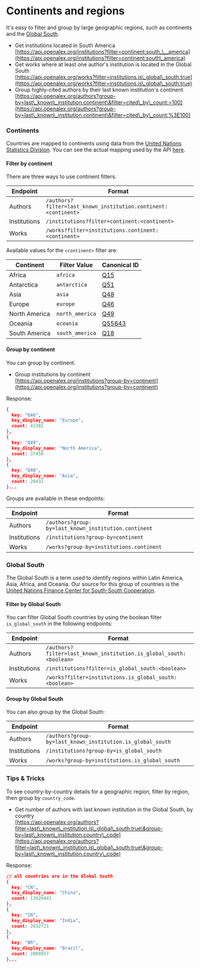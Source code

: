 # Continents and regions

It's easy to filter and group by large geographic regions, such as continents and the [Global South](https://en.wikipedia.org/wiki/Global\_North\_and\_Global\_South).&#x20;

* Get institutions located in South America\
  [https://api.openalex.org/institutions?filter=continent:south_\__america](https://api.openalex.org/institutions?filter=continent:south\_america)
* Get works where at least one author's institution is located in the Global South\
  [https://api.openalex.org/works?filter=institutions.is\_global\_south:true](https://api.openalex.org/works?filter=institutions.is\_global\_south:true)
* Group highly-cited authors by their last known institution's continent\
  [https://api.openalex.org/authors?group-by=last\_known\_institution.continent\&filter=cited\_by\_count:>100](https://api.openalex.org/authors?group-by=last\_known\_institution.continent\&filter=cited\_by\_count:%3E100)

### Continents

Countries are mapped to continents using data from the [United Nations Statistics Division](https://unstats.un.org/unsd/methodology/m49/). You can see the actual mapping used by the API [here](https://github.com/ourresearch/openalex-elastic-api/blob/master/countries.py).&#x20;

#### **Filter by continent**

There are three ways to use continent filters:

| Endpoint     | Format                                                         |
| ------------ | -------------------------------------------------------------- |
| Authors      | `/authors?filter=last_known_institution.continent:<continent>` |
| Institutions | `/institutions?filter=continent:<continent>`                   |
| Works        | `/works?filter=institutions.continent:<continent>`             |

Available values for the `<continent>` filter are:

| Continent     | Filter Value    | Canonical ID                                   |
| ------------- | --------------- | ---------------------------------------------- |
| Africa        | `africa`        | [Q15](https://www.wikidata.org/wiki/Q15)       |
| Antarctica    | `antarctica`    | [Q51](https://www.wikidata.org/wiki/Q51)       |
| Asia          | `asia`          | [Q48](https://www.wikidata.org/wiki/Q48)       |
| Europe        | `europe`        | [Q46](https://www.wikidata.org/wiki/Q46)       |
| North America | `north_america` | [Q49](https://www.wikidata.org/wiki/Q49)       |
| Oceania       | `oceania`       | [Q55643](https://www.wikidata.org/wiki/Q55643) |
| South America | `south_america` | [Q18](https://www.wikidata.org/wiki/Q18)       |

#### **Group by continent**

You can group by continent.

* Group institutions by continent\
  [https://api.openalex.org/institutions?group-by=continent](https://api.openalex.org/institutions?group-by=continent)

Response:

```json
{
  key: "Q46",
  key_display_name: "Europe",
  count: 41382
},
{
  key: "Q49",
  key_display_name: "North America",
  count: 37458
},
{
  key: "Q48",
  key_display_name: "Asia",
  count: 20432
}...
```

Groups are available in these endpoints:

| Endpoint     | Format                                               |
| ------------ | ---------------------------------------------------- |
| Authors      | `/authors?group-by=last_known_institution.continent` |
| Institutions | `/institutions?group-by=continent`                   |
| Works        | `/works?group-by=institutions.continent`             |

### **Global South**

The Global South is a term used to identify regions within Latin America, Asia, Africa, and Oceania. Our source for this group of countries is the [United Nations Finance Center for South-South Cooperation](http://www.fc-ssc.org/en/partnership\_program/south\_south\_countries).&#x20;

#### Filter by Global South

You can filter Global South countries by using the boolean filter `is_global_south` in the following endpoints:

| Endpoint     | Format                                                             |
| ------------ | ------------------------------------------------------------------ |
| Authors      | `/authors?filter=last_known_institution.is_global_south:<boolean>` |
| Institutions | `/institutions?filter=is_global_south:<boolean>`                   |
| Works        | `/works?filter=institutions.is_global_south:<boolean>`             |

#### Group by Global South

You can also group by the Global South:

| Endpoint     | Format                                                     |
| ------------ | ---------------------------------------------------------- |
| Authors      | `/authors?group-by=last_known_institution.is_global_south` |
| Institutions | `/institutions?group-by=is_global_south`                   |
| Works        | `/works?group-by=institutions.is_global_south`             |

### Tips & Tricks

To see country-by-country details for a geographic region, filter by region, then group by `country_code`.

* Get number of authors with last known institution in the Global South, by country\
  [https://api.openalex.org/authors?filter=last\_known\_institution.is\_global\_south:true\&group-by=last\_known\_institution.country\_code](https://api.openalex.org/authors?filter=last\_known\_institution.is\_global\_south:true\&group-by=last\_known\_institution.country\_code)

Response:

```json
// all countries are in the Global South
{
  key: "CN",
  key_display_name: "China",
  count: 13926441
},
{
  key: "IN",
  key_display_name: "India",
  count: 2632721
},
{
  key: "BR",
  key_display_name: "Brazil",
  count: 2089957
}...
```
